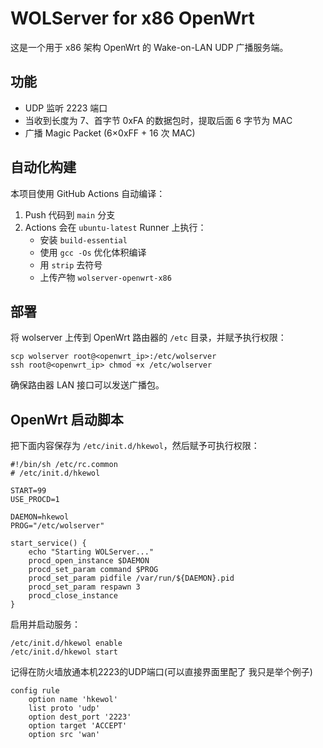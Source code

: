 # WOLServer for x86 OpenWrt

这是一个用于 x86 架构 OpenWrt 的 Wake-on-LAN UDP 广播服务端。

## 功能

- UDP 监听 2223 端口
- 当收到长度为 7、首字节 0xFA 的数据包时，提取后面 6 字节为 MAC
- 广播 Magic Packet (6×0xFF + 16 次 MAC)

## 自动化构建

本项目使用 GitHub Actions 自动编译：

1. Push 代码到 `main` 分支  
2. Actions 会在 `ubuntu-latest` Runner 上执行：
   - 安装 `build-essential`
   - 使用 `gcc -Os` 优化体积编译
   - 用 `strip` 去符号
   - 上传产物 `wolserver-openwrt-x86`

## 部署

将 wolserver 上传到 OpenWrt 路由器的 `/etc` 目录，并赋予执行权限：  
```
scp wolserver root@<openwrt_ip>:/etc/wolserver  
ssh root@<openwrt_ip> chmod +x /etc/wolserver  
```

确保路由器 LAN 接口可以发送广播包。

## OpenWrt 启动脚本

把下面内容保存为 `/etc/init.d/hkewol`，然后赋予可执行权限：

```
#!/bin/sh /etc/rc.common  
# /etc/init.d/hkewol  

START=99  
USE_PROCD=1  

DAEMON=hkewol  
PROG="/etc/wolserver"  

start_service() {  
    echo "Starting WOLServer..."  
    procd_open_instance $DAEMON  
    procd_set_param command $PROG  
    procd_set_param pidfile /var/run/${DAEMON}.pid  
    procd_set_param respawn 3  
    procd_close_instance  
}  
```

启用并启动服务：  
```
/etc/init.d/hkewol enable  
/etc/init.d/hkewol start
```
记得在防火墙放通本机2223的UDP端口(可以直接界面里配了 我只是举个例子)
```
config rule
	option name 'hkewol'
	list proto 'udp'
	option dest_port '2223'
	option target 'ACCEPT'
	option src 'wan'
```
